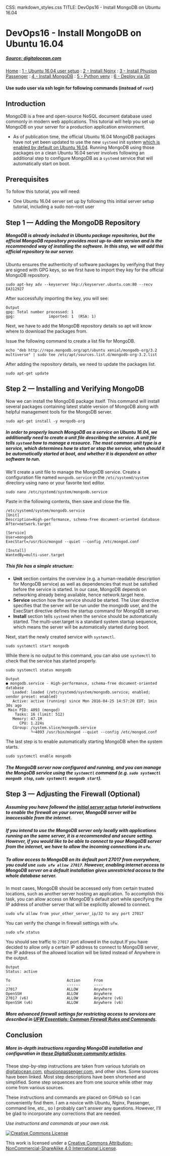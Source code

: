 CSS: markdown_styles.css
TITLE: DevOps16 - Install MongoDB on Ubuntu 16.04

# DevOps16 - Install MongoDB on Ubuntu 16.04

##### [Source: digitalocean.com](https://www.digitalocean.com/community/tutorials/how-to-install-mongodb-on-ubuntu-16-04)

[Home](../index.html)
: [1 - Ubuntu 16.04 user setup](devops16_1_ubuntu16_setup.html)
: [2 - Install Nginx](devops16_2_install_nginx.html)
: [3 - Install Phusion Passenger](devops16_3_install_phusionpassenger.html)
: [4 - Install MongoDB](devops16_4_install_mongodb.html)
: [5 - Python venv](devops16_5_python_venv.html)
: [6 - Deploy via Git](devops16_6_deploy_flask_app_w_git.html)


#### Use sudo user via ssh login for following commands (instead of `root`)


## Introduction

MongoDB is a free and open-source NoSQL document database used commonly in modern web applications. This tutorial will help you set up MongoDB on your server for a production application environment.

* As of publication time, the official Ubuntu 16.04 MongoDB packages have not yet been updated to use the new `systemd` init system [which is enabled by default on Ubuntu 16.04](https://www.digitalocean.com/community/tutorials/what-s-new-in-ubuntu-16-04#the-systemd-init-system). Running MongoDB using those packages on a clean Ubuntu 16.04 server involves following an additional step to configure MongoDB as a `systemd` service that will automatically start on boot.

## Prerequisites

To follow this tutorial, you will need:

* One Ubuntu 16.04 server set up by following this initial server setup tutorial, including a sudo non-root user


## Step 1 — Adding the MongoDB Repository

##### MongoDB is already included in Ubuntu package repositories, but the official MongoDB repository provides most up-to-date version and is the recommended way of installing the software. In this step, we will add this official repository to our server.

Ubuntu ensures the authenticity of software packages by verifying that they are signed with GPG keys, so we first have to import they key for the official MongoDB repository.

```
sudo apt-key adv --keyserver hkp://keyserver.ubuntu.com:80 --recv EA312927
```

After successfully importing the key, you will see:

```
Output
gpg: Total number processed: 1
gpg:               imported: 1  (RSA: 1)
```

Next, we have to add the MongoDB repository details so apt will know where to download the packages from.

Issue the following command to create a list file for MongoDB.

```
echo "deb http://repo.mongodb.org/apt/ubuntu xenial/mongodb-org/3.2 multiverse" | sudo tee /etc/apt/sources.list.d/mongodb-org-3.2.list
```

After adding the repository details, we need to update the packages list.

```
sudo apt-get update
```

## Step 2 — Installing and Verifying MongoDB

Now we can install the MongoDB package itself. This command will install several packages containing latest stable version of MongoDB along with helpful management tools for the MongoDB server.

```
sudo apt-get install -y mongodb-org
```

##### In order to properly launch MongoDB as a service on Ubuntu 16.04, we additionally need to create a unit file describing the service. A _unit file_ tells `systemd` how to manage a resource. The most common unit type is a service, which determines how to start or stop the service, when should it be automatically started at boot, and whether it is dependent on other software to run.

We'll create a unit file to manage the MongoDB service.
Create a configuration file named `mongodb.service` in the `/etc/systemd/system` directory using nano or your favorite text editor.

```
sudo nano /etc/systemd/system/mongodb.service
```

Paste in the following contents, then save and close the file.

```
/etc/systemd/system/mongodb.service
[Unit]
Description=High-performance, schema-free document-oriented database
After=network.target

[Service]
User=mongodb
ExecStart=/usr/bin/mongod --quiet --config /etc/mongod.conf

[Install]
WantedBy=multi-user.target
```

##### This file has a simple structure:

* __Unit__ section contains the overview (e.g. a human-readable description for MongoDB service) as well as dependencies that must be satisfied before the service is started. In our case, MongoDB depends on networking already being available, hence network.target here.
* __Service__ section how the service should be started. The User directive specifies that the server will be run under the mongodb user, and the ExecStart directive defines the startup command for MongoDB server.
* __Install__ section tells `systemd` when the service should be automatically started. The multi-user.target is a standard system startup sequence, which means the server will be automatically started during boot.

Next, start the newly created service with `systemctl`.

```
sudo systemctl start mongodb
```

While there is no output to this command, you can also use `systemctl` to check that the service has started properly.

```
sudo systemctl status mongodb
```

```
Output
● mongodb.service - High-performance, schema-free document-oriented database
   Loaded: loaded (/etc/systemd/system/mongodb.service; enabled; vendor preset: enabled)
   Active: active (running) since Mon 2016-04-25 14:57:20 EDT; 1min 30s ago
 Main PID: 4093 (mongod)
    Tasks: 16 (limit: 512)
   Memory: 47.1M
      CPU: 1.224s
   CGroup: /system.slice/mongodb.service
           └─4093 /usr/bin/mongod --quiet --config /etc/mongod.conf
```

The last step is to enable automatically starting MongoDB when the system starts.

```
sudo systemctl enable mongodb
```

##### The MongoDB server now configured and running, and you can manage the MongoDB service using the ```systemctl``` command (e.g. ```sudo systemctl mongodb stop```, ```sudo systemctl mongodb start```).


## Step 3 — Adjusting the Firewall (Optional)

##### Assuming you have followed the [initial server setup](https://www.digitalocean.com/community/tutorials/initial-server-setup-with-ubuntu-16-04) tutorial instructions to enable the firewall on your server, MongoDB server will be inaccessible from the internet.

##### If you intend to use the MongoDB server only locally with applications running on the same server, it is a recommended and secure setting. However, if you would like to be able to connect to your MongoDB server from the internet, we have to allow the incoming connections in `ufw`.

##### To allow access to MongoDB on its default port 27017 from everywhere, you could use ```sudo ufw allow 27017```. However, enabling internet access to MongoDB server on a default installation gives unrestricted access to the whole database server.

In most cases, MongoDB should be accessed only from certain trusted locations, such as another server hosting an application. To accomplish this task, you can allow access on MongoDB's default port while specifying the IP address of another server that will be explicitly allowed to connect.

```
sudo ufw allow from your_other_server_ip/32 to any port 27017
```

You can verify the change in firewall settings with `ufw`.

```
sudo ufw status
```

You should see traffic to `27017` port allowed in the output.If you have decided to allow only a certain IP address to connect to MongoDB server, the IP address of the allowed location will be listed instead of Anywhere in the output.

```
Output
Status: active

To                         Action      From
--                         ------      ----
27017                      ALLOW       Anywhere
OpenSSH                    ALLOW       Anywhere
27017 (v6)                 ALLOW       Anywhere (v6)
OpenSSH (v6)               ALLOW       Anywhere (v6)
```

##### More advanced firewall settings for restricting access to services are described in [UFW Essentials: Common Firewall Rules and Commands](https://www.digitalocean.com/community/tutorials/ufw-essentials-common-firewall-rules-and-commands).


## Conclusion

##### More in-depth instructions regarding MongoDB installation and configuration in [these DigitalOcean community articles](https://www.digitalocean.com/community/search?q=mongodb).






<div class='footnotes'>
<p>These step-by-step instructions are taken from various tutorials on <a href="https://digitalocean.com">digitalocean.com</a>, <a href="https://www.phusionpassenger.com">phusionpassenger.com</a>, and other sites. Some sources have been linked. Most step descriptions have been shortened and simplified. Some step sequences are from one source while other may come from various sources.</p>
<p>These instructions and commands are placed on GitHub so I can conveniently find them. I am a novice with Ubuntu, Nginx, Passenger, command line, etc., so I probably can&#8217;t answer any questions. However, I&#8217;ll be glad to incorporate any corrections that are needed.</p>
<p><em>Use instructions and commands at your own risk.</em></p>

<div class='creative-commons'>
  <a class="creative-commons-image" href="https://creativecommons.org/licenses/by-nc-sa/4.0/">
	<img rel="license" alt="Creative Commons License" src="creativecommons.png"></a>
    <p>
		This work is licensed under a <a rel="license" href="https://creativecommons.org/licenses/by-nc-sa/4.0/">Creative Commons Attribution-NonCommercial-ShareAlike 4.0 International License</a>.
		</p>
</div>
</div>
